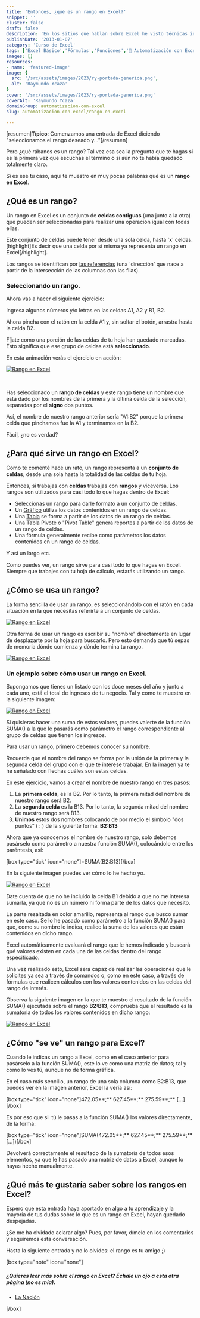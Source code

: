 ```yaml
---
title: 'Entonces, ¿qué es un rango en Excel?'
snippet: ''
cluster: false
draft: false 
description: 'En los sitios que hablan sobre Excel he visto técnicas increíbles que nos ayudan mucho. Pero casi no hablan sobre lo que es un rango en Excel. ¡Veamos!'
publishDate: '2013-01-07'
category: 'Curso de Excel'
tags: ['Excel Básico','Fórmulas','Funciones','🤖 Automatización con Excel']
images: []
resources: 
- name: 'featured-image'
image: {
  src: '/src/assets/images/2023/ry-portada-generica.png',
  alt: 'Raymundo Ycaza'
}
cover: '/src/assets/images/2023/ry-portada-generica.png'
coverAlt: 'Raymundo Ycaza'
domainGroup: automatizacion-con-excel
slug: automatizacion-con-excel/rango-en-excel

---
```


\[resumen\]**Típico**: Comenzamos una entrada de Excel diciendo "seleccionamos el rango deseado y..."\[/resumen\]

Pero ¿qué rábanos es un rango? Tal vez esa sea la pregunta que te hagas si es la primera vez que escuchas el término o si aún no te había quedado totalmente claro.

Si es ese tu caso, aquí te muestro en muy pocas palabras qué es un **rango en Excel**.

## ¿Qué es un rango?

Un rango en Excel es un conjunto de **celdas contiguas** (una junto a la otra) que pueden ser seleccionadas para realizar una operación igual con todas ellas.

Este conjunto de celdas puede tener desde una sola celda, hasta 'x' celdas. \[highlight\]Es decir que una celda por sí misma ya representa un rango en Excel\[/highlight\].

Los rangos se identifican por [las referencias](http://raymundoycaza.com/excel-basico/que-es-la-referencia) (una 'dirección' que nace a partir de la intersección de las columnas con las filas).

### Seleccionando un rango.

Ahora vas a hacer el siguiente ejercicio:

Ingresa algunos números y/o letras en las celdas A1, A2 y B1, B2.

Ahora pincha con el ratón en la celda A1 y, sin soltar el botón, arrastra hasta la celda B2.

Fíjate como una porción de las celdas de tu hoja han quedado marcadas. Esto significa que ese grupo de celdas está **seleccionado**.

En esta animación verás el ejercicio en acción:

[![Rango en Excel](/src/assets/images/2023/rango-en-excel1.gif)](http://raymundoycaza.com/wp-content/uploads/rango-en-excel1.gif)

 

Has seleccionado un **rango de celdas** y este rango tiene un nombre que está dado por los nombres de la primera y la última celda de la selección, separadas por el **signo** dos puntos.

Así, el nombre de nuestro rango anterior sería "A1:B2" porque la primera celda que pinchamos fue la A1 y terminamos en la B2.

Fácil, ¿no es verdad?

## ¿Para qué sirve un rango en Excel?

Como te comenté hace un rato, un rango representa a un **conjunto de celdas**, desde una sola hasta la totalidad de las celdas de tu hoja.

Entonces, si trabajas con **celdas** trabajas con **rangos** y viceversa. Los rangos son utilizados para casi todo lo que hagas dentro de Excel:

- Seleccionas un rango para darle formato a un conjunto de celdas.
- Un [Gráfico](http://raymundoycaza.com/aprendiendo-excel/como-crear-un-grafico-en-excel) utiliza los datos contenidos en un rango de celdas.
- Una [Tabla](http://raymundoycaza.com/aprendiendo-excel/crear-tablas-en-excel-paso-a-paso) se forma a partir de los datos de un rango de celdas.
- Una Tabla Pivote o "Pivot Table" genera reportes a partir de los datos de un rango de celdas.
- Una fórmula generalmente recibe como parámetros los datos contenidos en un rango de celdas.

Y así un largo etc.

Como puedes ver, un rango sirve para casi todo lo que hagas en Excel. Siempre que trabajes con tu hoja de cálculo, estarás utilizando un rango.

## ¿Cómo se usa un rango?

La forma sencilla de usar un rango, es seleccionándolo con el ratón en cada situación en la que necesitas referirte a un conjunto de celdas.

[![Rango en Excel](/src/assets/images/2023/rango-en-excel_seleccion1.gif)](http://raymundoycaza.com/wp-content/uploads/rango-en-excel_seleccion1.gif)

Otra forma de usar un rango es escribir su "nombre" directamente en lugar de desplazarte por la hoja para buscarlo. Pero esto demanda que tú sepas de memoria dónde comienza y dónde termina tu rango.

[![Rango en Excel](/src/assets/images/2023/rango-en-excel_escritura1.gif)](http://raymundoycaza.com/wp-content/uploads/rango-en-excel_escritura1.gif)

### Un ejemplo sobre cómo usar un rango en Excel.

Supongamos que tienes un listado con los doce meses del año y junto a cada uno, está el total de ingresos de tu negocio. Tal y como te muestro en la siguiente imagen:

[![Rango en Excel](/src/assets/images/2023/rango-en-excel-0000671.png)](http://raymundoycaza.com/wp-content/uploads/rango-en-excel-0000671.png)

Si quisieras hacer una suma de estos valores, puedes valerte de la función SUMA() a la que le pasarás como parámetro el rango correspondiente al grupo de celdas que tienen los ingresos.

Para usar un rango, primero debemos conocer su nombre.

Recuerda que el nombre del rango se forma por la unión de la primera y la segunda celda del grupo con el que te interese trabajar. En la imagen ya te he señalado con flechas cuáles son estas celdas.

En este ejercicio, vamos a crear el nombre de nuestro rango en tres pasos:

1. La **primera celda**, es la B2. Por lo tanto, la primera mitad del nombre de nuestro rango será B2.
2. La **segunda celda** es la B13. Por lo tanto, la segunda mitad del nombre de nuestro rango será B13.
3. **Unimos** estos dos nombres colocando de por medio el símbolo "dos puntos" ( : ) de la siguiente forma: **B2:B13**

Ahora que ya conocemos el nombre de nuestro rango, solo debemos pasárselo como parámetro a nuestra función SUMA(), colocándolo entre los paréntesis, así:

\[box type="tick" icon="none"\]=SUMA(B2:B13)\[/box\]

En la siguiente imagen puedes ver cómo lo he hecho yo.

[![Rango en Excel](/src/assets/images/2023/rango-en-excel-0000681.png)](http://raymundoycaza.com/wp-content/uploads/rango-en-excel-0000681.png)

Date cuenta de que no he incluido la celda B1 debido a que no me interesa sumarla, ya que no es un número ni forma parte de los datos que necesito.

La parte resaltada en color amarillo, representa al rango que busco sumar en este caso. Se lo he pasado como parámetro a la función SUMA() para que, como su nombre lo indica, realice la suma de los valores que están contenidos en dicho rango.

Excel automáticamente evaluará el rango que le hemos indicado y buscará qué valores existen en cada una de las celdas dentro del rango especificado.

Una vez realizado esto, Excel será capaz de realizar las operaciones que le solicites ya sea a través de comandos o, como en este caso, a través de fórmulas que realicen cálculos con los valores contenidos en las celdas del rango de interés.

Observa la siguiente imagen en la que te muestro el resultado de la función SUMA() ejecutada sobre el rango **B2:B13**, comprueba que el resultado es la sumatoria de todos los valores contenidos en dicho rango:

[![Rango en Excel](/src/assets/images/2023/rango-en-excel-0000691.png)](http://raymundoycaza.com/wp-content/uploads/rango-en-excel-0000691.png)

## ¿Cómo "se ve" un rango para Excel?

Cuando le indicas un rango a Excel, como en el caso anterior para pasárselo a la función SUMA(), este lo ve como una matriz de datos; tal y como lo ves tú, aunque no de forma gráfica.

En el caso más sencillo, un rango de una sola columna como B2:B13, que puedes ver en la imagen anterior, Excel la vería así:

\[box type="tick" icon="none"\]472.05**;** 627.45**;** 275.59**;** \[...\]\[/box\]

Es por eso que si  tú le pasas a la función SUMA() los valores directamente, de la forma:

\[box type="tick" icon="none"\]SUMA(472.05**;** 627.45**;** 275.59**;** \[...\])\[/box\]

Devolverá correctamente el resultado de la sumatoria de todos esos elementos, ya que le has pasado una matriz de datos a Excel, aunque lo hayas hecho manualmente.

## ¿Qué más te gustaría saber sobre los rangos en Excel?

Espero que esta entrada haya aportado en algo a tu aprendizaje y la mayoría de tus dudas sobre lo que es un rango en Excel, hayan quedado despejadas.

¿Se me ha olvidado aclarar algo? Pues, por favor, dímelo en los comentarios y seguiremos esta conversación.

Hasta la siguiente entrada y no lo olvides: el rango es tu amigo ;)

\[box type="note" icon="none"\]

##### ¿Quieres leer más sobre el rango en Excel? Échale un ojo a esta otra página (no es mía).

- [La Nación](http://www.lanacion.com.ar/178967-definicion-de-rangos-de-celdas-en-excel)

\[/box\]
